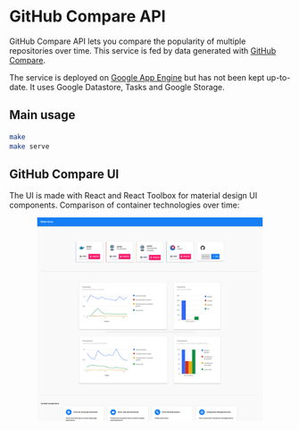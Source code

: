 # GitHub Compare API

GitHub Compare API lets you compare the popularity of multiple repositories over time.
This service is fed by data generated with [GitHub Compare](https://github.com/mlucchini/githubcompare).

The service is deployed on [Google App Engine](http://githubcompare.appspot.com/#repositories=angular/angular.js,facebook/react,jashkenas/backbone,emberjs/ember.js)
but has not been kept up-to-date. It uses Google Datastore, Tasks and Google Storage.

## Main usage

```sh
make
make serve
```

## GitHub Compare UI

The UI is made with React and React Toolbox for material design UI components.
Comparison of container technologies over time:

<p align="center">
  <img alt="Comparison of container technologies over time" src="https://github.com/mlucchini/githubcompare-api/blob/master/README.png" width="80%" />
</p>
